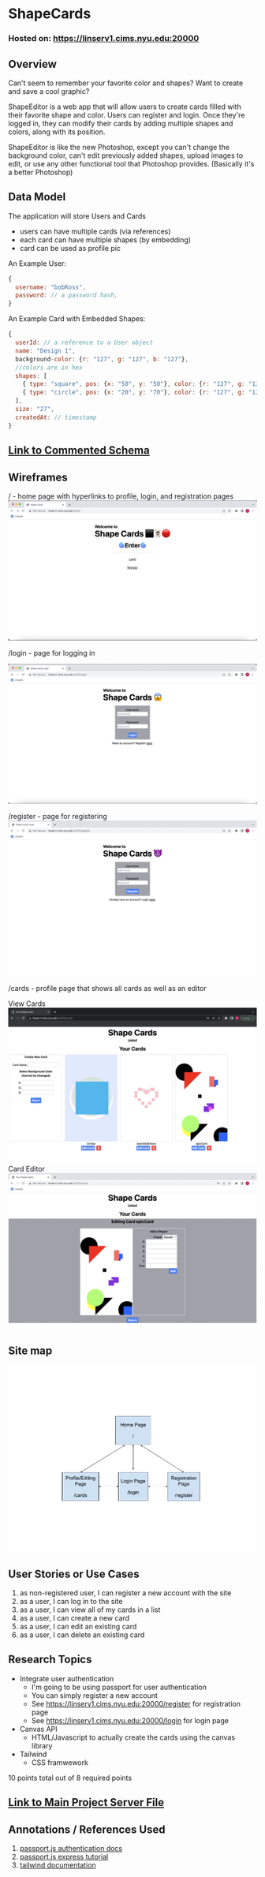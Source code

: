 # ShapeCards
### Hosted on: https://linserv1.cims.nyu.edu:20000
## Overview

Can't seem to remember your favorite color and shapes? Want to create and save a cool graphic?

ShapeEditor is a web app that will allow users to create cards filled with their favorite shape and color. Users can register and login. Once they're logged in, they can modify their cards by adding multiple shapes and colors, along with its position.

ShapeEditor is like the new Photoshop, except you can't change the background color, can't edit previously added shapes, upload images to edit, or use any other functional tool that Photoshop provides. (Basically it's a better Photoshop)

## Data Model

The application will store Users and Cards

* users can have multiple cards (via references)
* each card can have multiple shapes (by embedding)
* card can be used as profile pic

An Example User:

```javascript
{
  username: "bobRoss",
  password: // a password hash,
}
```

An Example Card with Embedded Shapes:

```javascript
{
  userId: // a reference to a User object
  name: "Design 1",
  background-color: {r: "127", g: "127", b: "127"},
  //colors are in hex
  shapes: [
    { type: "square", pos: {x: "50", y: "50"}, color: {r: "127", g: "127", b: "127"}},
    { type: "circle", pos: {x: "20", y: "70"}, color: {r: "127", g: "127", b: "127"}},
  ],
  size: "27",
  createdAt: // timestamp
}
```

## [Link to Commented Schema](db.mjs) 

## Wireframes
/ - home page with hyperlinks to profile, login, and registration pages
![home page "/"](documentation/index.png)

/login - page for logging in

![list](documentation/login.png)

/register - page for registering
![list](documentation/register.png)

/cards - profile page that shows all cards as well as an editor

View Cards
![profile page "/cards"](documentation/profile.png)
Card Editor
![card editor "/cards"](documentation/cardEditor.png)

## Site map

![sitemap](documentation/sitemap.png)

## User Stories or Use Cases

1. as non-registered user, I can register a new account with the site
2. as a user, I can log in to the site
3. as a user, I can view all of my cards in a list
4. as a user, I can create a new card
5. as a user, I can edit an existing card
5. as a user, I can delete an existing card

## Research Topics
* Integrate user authentication
    * I'm going to be using passport for user authentication
    * You can simply register a new account
    * See https://linserv1.cims.nyu.edu:20000/register for registration page
    * See https://linserv1.cims.nyu.edu:20000/login for login page
* Canvas API
    * HTML/Javascript to actually create the cards using the canvas library
* Tailwind
    * CSS framwework
    
10 points total out of 8 required points


## [Link to Main Project Server File](app.mjs) 

## Annotations / References Used


1. [passport.js authentication docs](http://passportjs.org/docs)
3. [passport.js express tutorial](https://heynode.com/tutorial/authenticate-users-node-expressjs-and-passportjs/)
3. [tailwind documentation](https://tailwindcss.com/docs)

